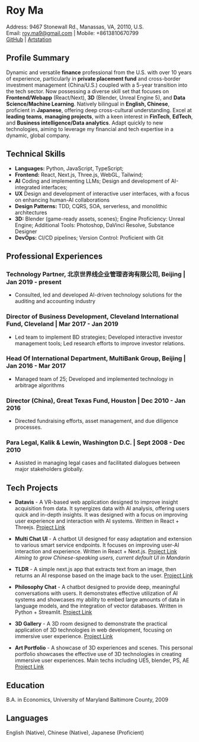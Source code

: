 # Roy Ma

Address: 9467 Stonewall Rd., Manassas, VA, 20110, U.S.  
Email: [roy.ma9@gmail.com](roy.ma9@gmail.com) | Mobile: +8613810670799  
[GitHub](https://github.com/Creative-Ataraxia/Creative-Journey) | [Artstation](https://www.artstation.com/creative_ataraxia)  

## Profile Summary

Dynamic and versatile **finance** professional from the U.S. with over 10 years of experience, particularly in **private placement fund** and cross-border investment management (China/U.S.) coupled with a 5-year transition into the tech sector. Now possessing a diverse skill set that focuses on **Frontend/Webapp** (React/Next), **3D** (Blender, Unreal Engine 5), and **Data Science/Machine Learning**. Natively bilingual in **English, Chinese**, proficient in **Japanese**, offering deep cross-cultural understanding. Excel at **leading teams**, **managing projects**, with a keen interest in **FinTech**, **EdTech**, and **Business intelligence/Data analytics**. Adapt quickly to new technologies, aiming to leverage my financial and tech expertise in a dynamic, global company.

## Technical Skills

- **Languages:** Python, JavaScript, TypeScript;
- **Frontend:** React, Next.js, Three.js, WebGL, Tailwind;
- **AI** Coding and implementing LLMs; Design and development of AI-integrated interfaces;
- **UX** Design and development of interactive user interfaces, with a focus on enhancing human-AI collaborations
- **Design Patterns:** TDD, CQRS, SOA, serverless, and monolithic architectures
- **3D:** Blender (game-ready assets, scenes); Engine Proficiency: Unreal Engine; Additional Tools: Photoshop, DaVinci Resolve, Substance Designer
- **DevOps:** CI/CD pipelines; Version Control: Proficient with Git

## Professional Experiences

### Technology Partner, 北京世界线企业管理咨询有限公司, Beijing | Jan 2019 - present
- Consulted, led and developed AI-driven technology solutions for the auditing and accounting industry

### Director of Business Development, Cleveland International Fund, Cleveland | Mar 2017 - Jan 2019  
- Led team to implement BD strategies; Developed interactive investor management tools; Led research efforts to improve investor relations.

### Head Of International Department, MultiBank Group, Beijing | Jan 2016 - Mar 2017  
- Managed team of 25; Developed and implemented technology in arbitrage algorithms

### Director (China), Great Texas Fund, Houston | Dec 2010 - Jan 2016  
- Directed fundraising efforts, asset management, and due diligence processes.

### Para Legal, Kalik & Lewin, Washington D.C. | Sept 2008 - Dec 2010  
- Assisted in managing legal cases and facilitated dialogues between major stakeholders globally.

## Tech Projects

- **Datavis** - A VR-based web application designed to improve insight acquisition from data. It synergizes data with AI analysis, offering users quick and in-depth insights. It was designed with a focus on improving user experience and interaction with AI systems. Written in React + Threejs. [Project Link](https://datavis-one.vercel.app)

- **Multi Chat UI** - A chatbot UI designed for easy adaptation and extension to various smart service endpoints. It focuses on improving user-AI interaction and experience. Written in React + Next.js. [Project Link](https://chatbot-compilation.vercel.app) *Aiming to grow Chinese-speaking users, current default UI in Mandarin*

- **TLDR** - A simple next.js app that extracts text from an image, then returns an AI response based on the image back to the user. [Project Link](https://tldr-aibot.vercel.app)

- **Philosophy Chat** - A chatbot designed to provide deep, meaningful conversations with users. It demonstrates effective utilization of AI systems and showcases my ability to embed large amounts of data in language models, and the integration of vector databases. Written in Python + Streamlit. [Project Link](https://philosophy-chat.streamlit.app)

- **3D Gallery** - A 3D room designed to demonstrate the practical application of 3D technologies in web development, focusing on immersive user experience. [Project Link](https://creative-ataraxia.github.io)

- **Art Portfolio** - A showcase of 3D experiences and scenes. This personal portfolio showcases the effective use of 3D technologies in creating immersive user experiences. Main techs including UE5, blender, PS, AE [Project Link](https://creative_ataraxia.artstation.com)

## Education

B.A. in Economics, University of Maryland Baltimore County, 2009

## Languages

English (Native), Chinese (Native), Japanese (Proficient)
